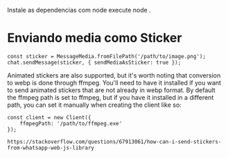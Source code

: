 Instale as dependencias com node 
execute node . 



# Enviando media como Sticker 
```
const sticker = MessageMedia.fromFilePath('/path/to/image.png');
chat.sendMessage(sticker, { sendMediaAsSticker: true });
``` 
Animated stickers are also supported, but it's worth noting that conversion to webp is done through ffmpeg. You'll need to have it installed if you want to send animated stickers that are not already in webp format. By default the ffmpeg path is set to ffmpeg, but if you have it installed in a different path, you can set it manually when creating the client like so:
``` 
const client = new Client({
    ffmpegPath: '/path/to/ffmpeg.exe'
});

```
`https://stackoverflow.com/questions/67913061/how-can-i-send-stickers-from-whatsapp-web-js-library` 